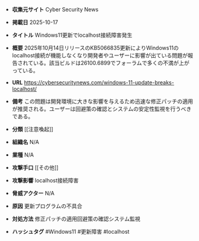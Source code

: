 - **収集元サイト**
Cyber Security News

- **掲載日**
2025-10-17

- **タイトル**
Windows11更新でlocalhost接続障害発生

- **概要**
2025年10月14日リリースのKB5066835更新によりWindows11のlocalhost接続が機能しなくなり開発者やユーザーに影響が出ている問題が報告されている。該当ビルドは26100.6899でフォーラムで多くの不満が上がっている。

- **URL**
https://cybersecuritynews.com/windows-11-update-breaks-localhost/

- **備考**
この問題は開発環境に大きな影響を与えるため迅速な修正パッチの適用が推奨される。ユーザーは回避策の確認とシステムの安定性監視を行うべきである。

- **分類**
[[注意喚起]]

- **組織名**
N/A

- **業種**
N/A

- **攻撃手口**
[[その他]]

- **攻撃影響**
localhost接続障害

- **脅威アクター**
N/A

- **原因**
更新プログラムの不具合

- **対処方法**
修正パッチの適用回避策の確認システム監視

- **ハッシュタグ**
#Windows11 #更新障害 #localhost
